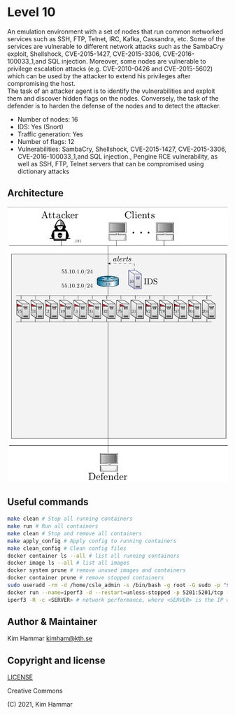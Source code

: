 # Level 10

An emulation environment with a set of nodes that run common networked services such as SSH, FTP, Telnet, IRC, Kafka,
Cassandra, etc. Some of the services are vulnerable to different network attacks
such as the SambaCry exploit, Shellshock, CVE-2015-1427, CVE-2015-3306, CVE-2016-100033_1,and SQL injection.
Moreover, some nodes are vulnerable to privilege escalation attacks (e.g. CVE-2010-0426 and CVE-2015-5602)
which can be used by the attacker to extend his privileges after compromising the host.    
The task of an attacker agent is to identify the vulnerabilities and
exploit them and discover hidden flags
on the nodes. Conversely, the task of the defender is to harden the defense of the nodes and to detect the
attacker.

- Number of nodes: 16
- IDS: Yes (Snort)
- Traffic generation: Yes
- Number of flags: 12
- Vulnerabilities: SambaCry, Shellshock, CVE-2015-1427, CVE-2015-3306, CVE-2016-100033_1,and SQL injection., Pengine RCE vulnerability, as well as SSH, FTP, Telnet servers that can be compromised using dictionary attacks

## Architecture

<p align="center">
<img src="env.png" width="600">
</p>

## Useful commands

```bash
make clean # Stop all running containers
make run # Run all containers
make clean # Stop and remove all containers
make apply_config # Apply config to running containers
make clean_config # Clean config files 
docker container ls --all # list all running containers
docker image ls --all # list all images
docker system prune # remove unused images and containers
docker container prune # remove stopped containers
sudo useradd -rm -d /home/csle_admin -s /bin/bash -g root -G sudo -p "$(openssl passwd -1 'csle@admin-pw_191')" csle_admin
docker run --name=iperf3 -d --restart=unless-stopped -p 5201:5201/tcp -p 5201:5201/udp mlabbe/iperf3 # Start the iperf server on the host
iperf3 -R -c <SERVER> # network performance, where <SERVER> is the IP where the iperf server is running e.g. the host 172.31.212.92   
```

## Author & Maintainer

Kim Hammar <kimham@kth.se>

## Copyright and license

[LICENSE](../../../../../LICENSE.md)

Creative Commons

(C) 2021, Kim Hammar